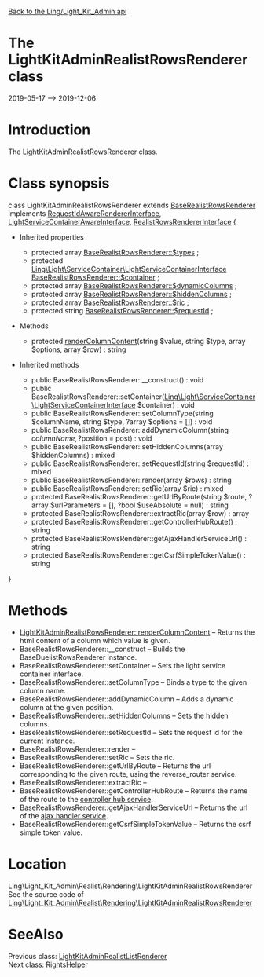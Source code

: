 [Back to the Ling/Light_Kit_Admin api](https://github.com/lingtalfi/Light_Kit_Admin/blob/master/doc/api/Ling/Light_Kit_Admin.md)



The LightKitAdminRealistRowsRenderer class
================
2019-05-17 --> 2019-12-06






Introduction
============

The LightKitAdminRealistRowsRenderer class.



Class synopsis
==============


class <span class="pl-k">LightKitAdminRealistRowsRenderer</span> extends [BaseRealistRowsRenderer](https://github.com/lingtalfi/Light_Realist/blob/master/doc/api/Ling/Light_Realist/Rendering/BaseRealistRowsRenderer.md) implements [RequestIdAwareRendererInterface](https://github.com/lingtalfi/Light_Realist/blob/master/doc/api/Ling/Light_Realist/Rendering/RequestIdAwareRendererInterface.md), [LightServiceContainerAwareInterface](https://github.com/lingtalfi/Light/blob/master/doc/api/Ling/Light/ServiceContainer/LightServiceContainerAwareInterface.md), [RealistRowsRendererInterface](https://github.com/lingtalfi/Light_Realist/blob/master/doc/api/Ling/Light_Realist/Rendering/RealistRowsRendererInterface.md) {

- Inherited properties
    - protected array [BaseRealistRowsRenderer::$types](#property-types) ;
    - protected [Ling\Light\ServiceContainer\LightServiceContainerInterface](https://github.com/lingtalfi/Light/blob/master/doc/api/Ling/Light/ServiceContainer/LightServiceContainerInterface.md) [BaseRealistRowsRenderer::$container](#property-container) ;
    - protected array [BaseRealistRowsRenderer::$dynamicColumns](#property-dynamicColumns) ;
    - protected array [BaseRealistRowsRenderer::$hiddenColumns](#property-hiddenColumns) ;
    - protected array [BaseRealistRowsRenderer::$ric](#property-ric) ;
    - protected string [BaseRealistRowsRenderer::$requestId](#property-requestId) ;

- Methods
    - protected [renderColumnContent](https://github.com/lingtalfi/Light_Kit_Admin/blob/master/doc/api/Ling/Light_Kit_Admin/Realist/Rendering/LightKitAdminRealistRowsRenderer/renderColumnContent.md)(string $value, string $type, array $options, array $row) : string

- Inherited methods
    - public BaseRealistRowsRenderer::__construct() : void
    - public BaseRealistRowsRenderer::setContainer([Ling\Light\ServiceContainer\LightServiceContainerInterface](https://github.com/lingtalfi/Light/blob/master/doc/api/Ling/Light/ServiceContainer/LightServiceContainerInterface.md) $container) : void
    - public BaseRealistRowsRenderer::setColumnType(string $columnName, string $type, ?array $options = []) : void
    - public BaseRealistRowsRenderer::addDynamicColumn(string $columnName, ?$position = post) : void
    - public BaseRealistRowsRenderer::setHiddenColumns(array $hiddenColumns) : mixed
    - public BaseRealistRowsRenderer::setRequestId(string $requestId) : mixed
    - public BaseRealistRowsRenderer::render(array $rows) : string
    - public BaseRealistRowsRenderer::setRic(array $ric) : mixed
    - protected BaseRealistRowsRenderer::getUrlByRoute(string $route, ?array $urlParameters = [], ?bool $useAbsolute = null) : string
    - protected BaseRealistRowsRenderer::extractRic(array $row) : array
    - protected BaseRealistRowsRenderer::getControllerHubRoute() : string
    - protected BaseRealistRowsRenderer::getAjaxHandlerServiceUrl() : string
    - protected BaseRealistRowsRenderer::getCsrfSimpleTokenValue() : string

}






Methods
==============

- [LightKitAdminRealistRowsRenderer::renderColumnContent](https://github.com/lingtalfi/Light_Kit_Admin/blob/master/doc/api/Ling/Light_Kit_Admin/Realist/Rendering/LightKitAdminRealistRowsRenderer/renderColumnContent.md) &ndash; Returns the html content of a column which value is given.
- BaseRealistRowsRenderer::__construct &ndash; Builds the BaseDuelistRowsRenderer instance.
- BaseRealistRowsRenderer::setContainer &ndash; Sets the light service container interface.
- BaseRealistRowsRenderer::setColumnType &ndash; Binds a type to the given column name.
- BaseRealistRowsRenderer::addDynamicColumn &ndash; Adds a dynamic column at the given position.
- BaseRealistRowsRenderer::setHiddenColumns &ndash; Sets the hidden columns.
- BaseRealistRowsRenderer::setRequestId &ndash; Sets the request id for the current instance.
- BaseRealistRowsRenderer::render &ndash; 
- BaseRealistRowsRenderer::setRic &ndash; Sets the ric.
- BaseRealistRowsRenderer::getUrlByRoute &ndash; Returns the url corresponding to the given route, using the reverse_router service.
- BaseRealistRowsRenderer::extractRic &ndash; 
- BaseRealistRowsRenderer::getControllerHubRoute &ndash; Returns the name of the route to the [controller hub service](https://github.com/lingtalfi/Light_ControllerHub).
- BaseRealistRowsRenderer::getAjaxHandlerServiceUrl &ndash; Returns the url of the [ajax handler service](https://github.com/lingtalfi/Light_AjaxHandler).
- BaseRealistRowsRenderer::getCsrfSimpleTokenValue &ndash; Returns the csrf simple token value.





Location
=============
Ling\Light_Kit_Admin\Realist\Rendering\LightKitAdminRealistRowsRenderer<br>
See the source code of [Ling\Light_Kit_Admin\Realist\Rendering\LightKitAdminRealistRowsRenderer](https://github.com/lingtalfi/Light_Kit_Admin/blob/master/Realist/Rendering/LightKitAdminRealistRowsRenderer.php)



SeeAlso
==============
Previous class: [LightKitAdminRealistListRenderer](https://github.com/lingtalfi/Light_Kit_Admin/blob/master/doc/api/Ling/Light_Kit_Admin/Realist/Rendering/LightKitAdminRealistListRenderer.md)<br>Next class: [RightsHelper](https://github.com/lingtalfi/Light_Kit_Admin/blob/master/doc/api/Ling/Light_Kit_Admin/Rights/RightsHelper.md)<br>
